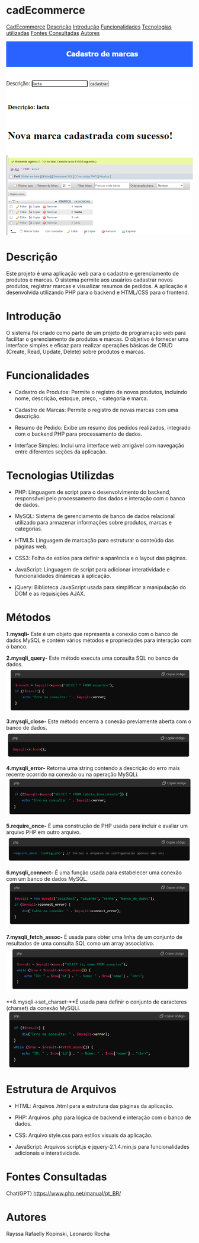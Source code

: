 # cadEcommerce 

[CadEcommerce](#cadecommerce)
[Descrição](#descri%C3%A7%C3%A3o)
[Introdução](#introdu%C3%A7%C3%A3o)
[Funcionalidades](#funcionalidades)
[Tecnologias utilizadas](#tecnologias-utilizdas)
[Fontes Consultadas](#fontes-consultadas)
[Autores](#autores)


![imagem do codigo](img1.png)
![imagem do codigo](img2.png)
![imagem do codigo](img3.png)

 
# Descrição
Este projeto é uma aplicação web para o cadastro e gerenciamento de produtos e marcas. O sistema permite aos usuários cadastrar novos produtos, registrar marcas e visualizar resumos de pedidos. A aplicação é desenvolvida utilizando PHP para o backend e HTML/CSS para o frontend.

# Introdução
O sistema foi criado como parte de um projeto de programação web para facilitar o gerenciamento de produtos e marcas. O objetivo é fornecer uma interface simples e eficaz para realizar operações básicas de CRUD (Create, Read, Update, Delete) sobre produtos e marcas.

# Funcionalidades
- Cadastro de Produtos: Permite o registro de novos produtos, incluindo nome, descrição, estoque, preço, - categoria e marca.

- Cadastro de Marcas: Permite o registro de novas marcas com uma descrição.

- Resumo de Pedido: Exibe um resumo dos pedidos realizados, integrado com o backend PHP para processamento de dados.

- Interface Simples: Inclui uma interface web amigável com navegação entre diferentes seções da aplicação.

# Tecnologias Utilizdas
- PHP: Linguagem de script para o desenvolvimento do backend, responsável pelo processamento dos dados e interação com o banco de dados.

- MySQL: Sistema de gerenciamento de banco de dados relacional utilizado para armazenar informações sobre produtos, marcas e categorias.

- HTML5: Linguagem de marcação para estruturar o conteúdo das páginas web.

- CSS3: Folha de estilos para definir a aparência e o layout das páginas.

- JavaScript: Linguagem de script para adicionar interatividade e funcionalidades dinâmicas à aplicação.

- jQuery: Biblioteca JavaScript usada para simplificar a manipulação do DOM e as requisições AJAX.

# Métodos 
**1.mysqli-** Este é um objeto que representa a conexão com o banco de dados MySQL e contém vários métodos e propriedades para interação com o banco.

**2.mysqli_query-** Este método executa uma consulta SQL no banco de dados.
![imagem](img4.png)

**3.mysqli_close-** Este método encerra a conexão previamente aberta com o banco de dados.
![imagem](img5.png)

**4.mysqli_error-** Retorna uma string contendo a descrição do erro mais recente ocorrido na conexão ou na operação MySQLi.
![imagem](img6.png)

**5.require_once-** É uma construção de PHP usada para incluir e avaliar um arquivo PHP em outro arquivo. 
![imagem](img7.png)

**6.mysqli_connect-** É uma função usada para estabelecer uma conexão com um banco de dados MySQL.
![imagem](img8.png)

**7.mysqli_fetch_assoc-** É usada para obter uma linha de um conjunto de resultados de uma consulta SQL como um array associativo.
![imagem](img9.png)

**8.mysqli->set_charset-**É usada para definir o conjunto de caracteres (charset) da conexão MySQLi. 
![imagem](img10.png)


# Estrutura de Arquivos

- HTML: Arquivos .html para a estrutura das páginas da aplicação.

- PHP: Arquivos .php para lógica de backend e interação com o banco de dados.

- CSS: Arquivo style.css para estilos visuais da aplicação.

- JavaScript: Arquivos script.js e jquery-2.1.4.min.js para funcionalidades adicionais e interatividade.

# Fontes Consultadas 
Chat(GPT)
https://www.php.net/manual/pt_BR/

# Autores
Rayssa Rafaelly Kopinski, Leonardo Rocha